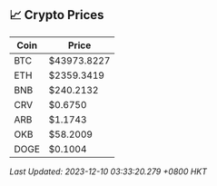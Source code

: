 ## 📈 Crypto Prices

| Coin | Price |
| ---- | ----- |
| BTC | $43973.8227 |
| ETH | $2359.3419 |
| BNB | $240.2132 |
| CRV | $0.6750 |
| ARB | $1.1743 |
| OKB | $58.2009 |
| DOGE | $0.1004 |

_Last Updated: 2023-12-10 03:33:20.279 +0800 HKT_